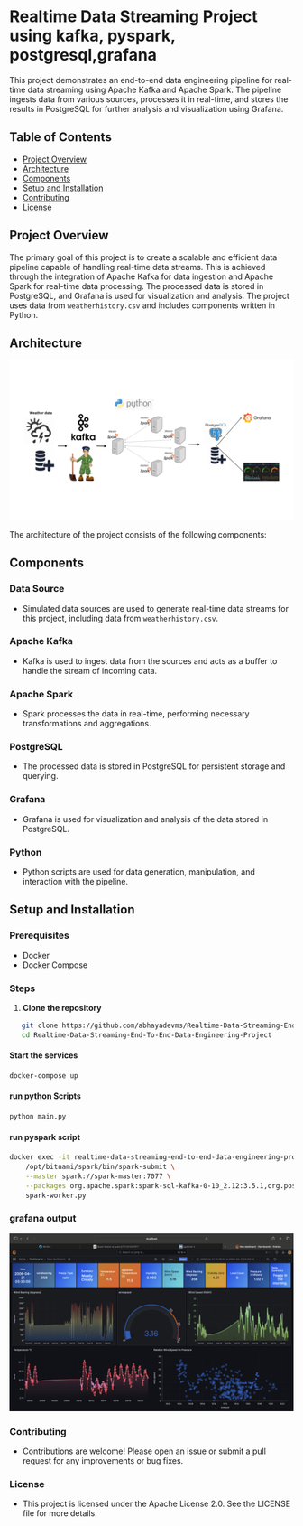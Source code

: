 # Realtime Data Streaming Project using kafka, pyspark, postgresql,grafana

This project demonstrates an end-to-end data engineering pipeline for real-time data streaming using Apache Kafka and Apache Spark. The pipeline ingests data from various sources, processes it in real-time, and stores the results in PostgreSQL for further analysis and visualization using Grafana.

## Table of Contents

- [Project Overview](#project-overview)
- [Architecture](#architecture)
- [Components](#components)
- [Setup and Installation](#setup-and-installation)
- [Contributing](#contributing)
- [License](#license)

## Project Overview

The primary goal of this project is to create a scalable and efficient data pipeline capable of handling real-time data streams. This is achieved through the integration of Apache Kafka for data ingestion and Apache Spark for real-time data processing. The processed data is stored in PostgreSQL, and Grafana is used for visualization and analysis. The project uses data from `weatherhistory.csv` and includes components written in Python.

## Architecture

![Architecture Diagram](./image/architecture.png)

The architecture of the project consists of the following components:


## Components

### Data Source
- Simulated data sources are used to generate real-time data streams for this project, including data from `weatherhistory.csv`.

### Apache Kafka
- Kafka is used to ingest data from the sources and acts as a buffer to handle the stream of incoming data.

### Apache Spark
- Spark processes the data in real-time, performing necessary transformations and aggregations.

### PostgreSQL
- The processed data is stored in PostgreSQL for persistent storage and querying.

### Grafana
- Grafana is used for visualization and analysis of the data stored in PostgreSQL.

### Python
- Python scripts are used for data generation, manipulation, and interaction with the pipeline.

## Setup and Installation

### Prerequisites

- Docker
- Docker Compose

### Steps

1. **Clone the repository**

```bash
   git clone https://github.com/abhayadevms/Realtime-Data-Streaming-End-To-End-Data-Engineering-Project.git
   cd Realtime-Data-Streaming-End-To-End-Data-Engineering-Project
```
#### Start the services

```bash
docker-compose up
```

#### run python Scripts
```bash
python main.py
```
#### run pyspark script

```bash
docker exec -it realtime-data-streaming-end-to-end-data-engineering-project-spark-master-1 \
    /opt/bitnami/spark/bin/spark-submit \
    --master spark://spark-master:7077 \
    --packages org.apache.spark:spark-sql-kafka-0-10_2.12:3.5.1,org.postgresql:postgresql:42.2.18 \
    spark-worker.py
```
### grafana  output 

![grafana output](./image/output.png)

### Contributing
- Contributions are welcome! Please open an issue or submit a pull request for any improvements or bug fixes.

### License
- This project is licensed under the Apache License 2.0. See the LICENSE file for more details.




